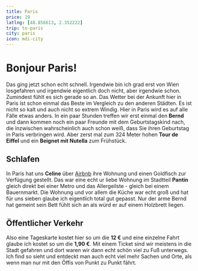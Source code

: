 ```yaml
---
title: Paris
price: 19
latlng: [48.856613, 2.352222]
trip: to-paris
city: paris
icon: mdi-city
---
```


# Bonjour Paris!

Das ging jetzt schon echt schnell. Irgendwie bin ich grad erst von Wien losgefahren und irgendwie eigentlich doch nicht, aber irgendwie schon. Zumindest fühlt es sich gerade so an. Das Wetter bei der Ankunft hier in Paris ist schon einmal das Beste im Vergleich zu den anderen Städten. Es ist nicht so kalt und auch nicht so extrem Windig. Hier in Paris wird es auf alle Fälle etwas anders. In ein paar Stunden treffen wir erst einmal den **Bernd** und dann kommen noch ein paar Freunde mit dem Geburtstagskind nach, die inzwischen wahrscheinlich auch schon weiß, dass Sie ihren Geburtstag in Paris verbringen wird. Aber zerst mal zum 324 Meter hohen **Tour de Eiffel** und ein **Beignet mit Nutella** zum Frühstück.

<BaseImage src="paris/tour-de-eiffel-2.jpg" alt="Tour de Eiffel" class="mb-5" />

## Schlafen

In Paris hat uns **Celine** über <a href="https://airbnb.at/" target="_blank">Airbnb</a> ihre Wohnung und einen Goldfisch zur Verfügung gestellt. Das war eine echt ur liebe Wohnung im Stadtteil **Pantin** gleich direkt bei einer Metro und das Allergeilste - gleich bei einem Bauernmarkt. Die Wohnung und vor allem die Küche war echt groß und hat für uns sieben glaube ich eigentlich total gut gepasst. Nur der arme Bernd hat gemeint sein Bett fühlt sich an als würd er auf einem Holzbrett liegen.

<BaseImage src="paris/paris-3.jpg" alt="Tour de Eiffel" class="mb-5" />
<BaseImage src="paris/paris-4.jpg" alt="Tour de Eiffel" class="mb-5" />

## Öffentlicher Verkehr

Also eine Tageskarte kostet hier so um die **12 €** und eine einzelne Fahrt glaube ich kostet so um die **1,90 €**. Mit einem Ticket sind wir meistens in die Stadt gefahren und dort waren wir dann echt schön viel zu Fuß unterwegs. Ich find so sieht und entdeckt man auch echt viel mehr Sachen und Orte, als wenn man nur mit den Öffis von Punkt zu Punkt fährt.

<BaseImage src="paris/paris-5.jpg" alt="Tour de Eiffel" class="mb-5" />